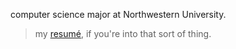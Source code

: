 computer science major at Northwestern University.

> my [resumé](elliottyoon.me), if you're into that sort of thing.
